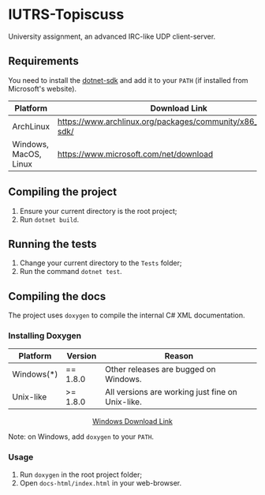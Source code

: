 # IUTRS-Topiscuss
University assignment, an advanced IRC-like UDP client-server.

## Requirements
You need to install the [dotnet-sdk](https://www.microsoft.com/net/download)
and add it to your `PATH` (if installed from Microsoft's website).

| Platform  |  Download Link                                                  |
|-----------|-----------------------------------------------------------------|
| ArchLinux | https://www.archlinux.org/packages/community/x86_64/dotnet-sdk/ |
| Windows, MacOS, Linux | https://www.microsoft.com/net/download              |

## Compiling the project
1. Ensure your current directory is the root project;
1. Run `dotnet build`.

## Running the tests
1. Change your current directory to the `Tests` folder;
1. Run the command `dotnet test`.

## Compiling the docs
The project uses `doxygen` to compile the internal C# XML documentation.

### Installing Doxygen
| Platform   | Version   | Reason                                           |
|------------|-----------|--------------------------------------------------|
| Windows(*) | == 1.8.0  | Other releases are bugged on Windows.            |
| Unix-like  | \>= 1.8.0 | All versions are working just fine on Unix-like. |

<p align='center'>
    <a href='https://is.gd/2FVTMA'>Windows Download Link</a>
</p>

Note: on Windows, add `doxygen` to your `PATH`.

### Usage
1. Run `doxygen` in the root project folder;
1. Open `docs-html/index.html` in your web-browser.

